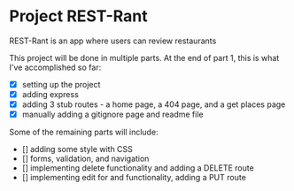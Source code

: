 # Project REST-Rant

REST-Rant is an app where users can review restaurants

This project will be done in multiple parts. At the end of part 1, this is what I've accomplished so far:

- [x] setting up the project
- [x] adding express
- [x] adding 3 stub routes - a home page, a 404 page, and a get places page
- [x] manually adding a gitignore page and readme file

Some of the remaining parts will include:

- [] adding some style with CSS
- [] forms, validation, and navigation
- [] implementing delete functionality and adding a DELETE route
- [] implementing edit for and functionality, adding a PUT route